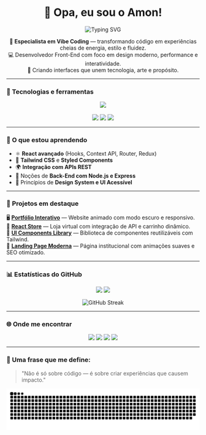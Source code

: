 <h1 align="center">👋 Opa, eu sou o Amon!</h1>

<p align="center">
  <img src="https://readme-typing-svg.herokuapp.com?font=Fira+Code&size=22&pause=1000&center=true&vCenter=true&width=600&lines=Desenvolvedor+Front-End;Especialista+em+Vibe+Coding+💫;Criando+interfaces+modernas+e+responsivas;Apaixonado+por+UI%2FUX+e+anima%C3%A7%C3%B5es" alt="Typing SVG" />
</p>

<p align="center">
  🎨 <strong>Especialista em Vibe Coding</strong> — transformando código em experiências cheias de energia, estilo e fluidez. <br>
  💻 Desenvolvedor Front-End com foco em design moderno, performance e interatividade. <br>
  🚀 Criando interfaces que unem tecnologia, arte e propósito.
</p>

---

### 🧠 Tecnologias e ferramentas

<p align="center">
  <img src="https://skillicons.dev/icons?i=html,css,js,react,tailwind,nodejs,git,figma,vscode" />
</p>

<p align="center">
  <img src="https://img.shields.io/badge/Frontend-ReactJS-blue?style=for-the-badge"/>
  <img src="https://img.shields.io/badge/Design-Figma-ff69b4?style=for-the-badge"/>
  <img src="https://img.shields.io/badge/Code-Clean%20Code-green?style=for-the-badge"/>
</p>

---

### 🧩 O que estou aprendendo

- ⚛️ **React avançado** (Hooks, Context API, Router, Redux)
- 🌌 **Tailwind CSS** e **Styled Components**
- 🌍 **Integração com APIs REST**
- 💾 Noções de **Back-End com Node.js e Express**
- 🎨 Princípios de **Design System e UI Acessível**

---

### 💼 Projetos em destaque

🖥️ [**Portfólio Interativo**](https://www.notion.so/290306a1568c80da9b75d4a4faf9b669?pvs=21) — Website animado com modo escuro e responsivo.  
🛒 [**React Store**](https://www.notion.so/290306a1568c80da9b75d4a4faf9b669?pvs=21) — Loja virtual com integração de API e carrinho dinâmico.  
🎨 [**UI Components Library**](https://www.notion.so/290306a1568c80da9b75d4a4faf9b669?pvs=21) — Biblioteca de componentes reutilizáveis com Tailwind.  
📱 [**Landing Page Moderna**](https://www.notion.so/290306a1568c80da9b75d4a4faf9b669?pvs=21) — Página institucional com animações suaves e SEO otimizado.  

---

### 📊 Estatísticas do GitHub

<p align="center">
  <img height="160em" src="https://github-readme-stats.vercel.app/api?username=AmonTimo7&show_icons=true&theme=tokyonight&hide_border=true&border_radius=15"/>
  <img height="160em" src="https://github-readme-stats.vercel.app/api/top-langs/?username=AmonTimo7&layout=compact&theme=tokyonight&hide_border=true&border_radius=15"/>
</p>

<p align="center">
  <img src="https://streak-stats.demolab.com?user=AmonTimo7&theme=tokyonight&hide_border=true&border_radius=15" alt="GitHub Streak"/>
</p>

---

### 🌐 Onde me encontrar

<p align="center">
  <a href="mailto:amoncardosotimo@gmail.com"><img src="https://img.shields.io/badge/Gmail-EA4335?style=for-the-badge&logo=gmail&logoColor=white"/></a>
  <a href="https://www.linkedin.com/in/amon-timo-523957380/"><img src="https://img.shields.io/badge/LinkedIn-0A66C2?style=for-the-badge&logo=linkedin&logoColor=white"/></a>
  <a href="https://github.com/AmonTimo7"><img src="https://img.shields.io/badge/GitHub-171515?style=for-the-badge&logo=github&logoColor=white"/></a>
  <a href="https://portfolioamon.vercel.app/"><img src="https://img.shields.io/badge/Portf%C3%B3lio-000000?style=for-the-badge&logo=vercel&logoColor=white"/></a>
</p>

---

### 💬 Uma frase que me define:

> "Não é só sobre código — é sobre criar experiências que causem impacto."

<p align="center">
  <img src="https://github.com/Platane/snk/raw/output/github-contribution-grid-snake-dark.svg" alt="Snake animation" />
</p>
